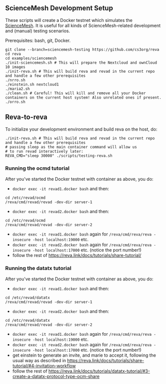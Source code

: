 ## ScienceMesh Development Setup

These scripts will create a Docker testnet which simulates the [ScienceMesh](https://sciencemesh.io).
It is useful for all kinds of ScienceMesh-related development and (manual) testing scenarios.

Prerequisites: bash, git, Docker.

```
git clone --branch=sciencemesh-testing https://github.com/cs3org/reva
cd reva
cd examples/sciencemesh
./init-sciencemesh.sh # This will prepare the Nextcloud and ownCloud 10 images
./init-reva.sh # This will build reva and revad in the current repo and handle a few other prerequisites
./nrro.sh
./einstein.sh nextcloud1
./maria2.sh
./clean.sh # Careful! This will kill and remove all your Docker containers on the current host system! Also unrelated ones if present.
./orro.sh
```

## Reva-to-reva

To initialize your development environment and build reva on the host, do:
```
./init-reva.sh # This will build reva and revad in the current repo and handle a few other prerequisites
# passing sleep as the main container command will allow us
# to run revad interactively later:
REVA_CMD="sleep 30000" ./scripts/testing-reva.sh
```

### Running the ocmd tutorial
After you've started the Docker testnet with container as above, you do:
* `docker exec -it revad1.docker bash` and then:
```
cd /etc/revad/ocmd
/reva/cmd/revad/revad -dev-dir server-1
```
* `docker exec -it revad2.docker bash` and then:
```
cd /etc/revad/ocmd
/reva/cmd/revad/revad -dev-dir server-2
```
* `docker exec -it revad1.docker bash` again for `/reva/cmd/reva/reva -insecure -host localhost:19000` etc.
* `docker exec -it revad2.docker bash` again for `/reva/cmd/reva/reva -insecure -host localhost:17000` etc. (notice the port number!)
* follow the rest of https://reva.link/docs/tutorials/share-tutorial/

### Running the datatx tutorial
After you've started the Docker testnet with container as above, you do:
* `docker exec -it revad1.docker bash` and then:
```
cd /etc/revad/datatx
/reva/cmd/revad/revad -dev-dir server-1
```
* `docker exec -it revad2.docker bash` and then:
```
cd /etc/revad/datatx
/reva/cmd/revad/revad -dev-dir server-2
```
* `docker exec -it revad1.docker bash` again for `/reva/cmd/reva/reva -insecure -host localhost:19000` etc.
* `docker exec -it revad2.docker bash` again for `/reva/cmd/reva/reva -insecure -host localhost:17000` etc. (notice the port number!)
* get einstein to generate an invite, and marie to accept it, following the usual way as described in https://reva.link/docs/tutorials/share-tutorial/#4-invitation-workflow
* follow the rest of https://reva.link/docs/tutorials/datatx-tutorial/#3-create-a-datatx-protocol-type-ocm-share
